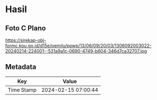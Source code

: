 # Hasil

## Foto C Plano

https://sirekap-obj-formc.kpu.go.id/d15e/pemilu/ppwp/13/06/09/20/03/1306092003022-20240214-224001--531a9a1c-0690-4749-b604-346d7ca32707.jpg


## Metadata

| Key        | Value               |
| ---------- | ------------------- |
| Time Stamp | 2024-02-15 07:00:44 |



